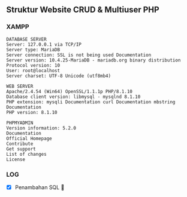 ## Struktur Website CRUD & Multiuser PHP
### XAMPP
```
DATABASE SERVER
Server: 127.0.0.1 via TCP/IP
Server type: MariaDB
Server connection: SSL is not being used Documentation
Server version: 10.4.25-MariaDB - mariadb.org binary distribution
Protocol version: 10
User: root@localhost
Server charset: UTF-8 Unicode (utf8mb4)
```
```
WEB SERVER
Apache/2.4.54 (Win64) OpenSSL/1.1.1p PHP/8.1.10
Database client version: libmysql - mysqlnd 8.1.10
PHP extension: mysqli Documentation curl Documentation mbstring Documentation
PHP version: 8.1.10
```
```
PHPMYADMIN
Version information: 5.2.0
Documentation
Official Homepage
Contribute
Get support
List of changes
License
```
### LOG
- [x] Penambahan SQL :tada:
